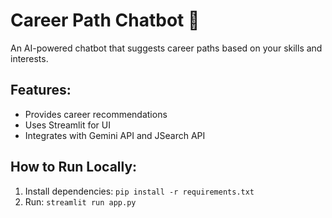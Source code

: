 # Career Path Chatbot 🚀
An AI-powered chatbot that suggests career paths based on your skills and interests.

## Features:
- Provides career recommendations
- Uses Streamlit for UI
- Integrates with Gemini API and JSearch API

## How to Run Locally:
1. Install dependencies: `pip install -r requirements.txt`
2. Run: `streamlit run app.py`
